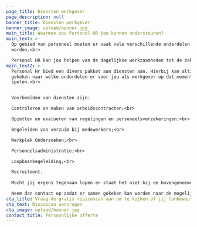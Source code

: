 ```yaml
---
page_title: Diensten werkgever
page_description: null
banner_title: Diensten werkgever
banner_image: upload/banner.jpg
main_title: Waarmee zou Personal HR jou kunnen ondersteunen?
main_text: >-
  Op gebied van personeel moeten er vaak vele verschillende onderdelen geregeld
  worden.<br>

  Personal HR kan jou helpen van de dagelijkse werkzaamheden tot de zaken die incidenteel voorkomen.
main_text2: >-
  Personal Hr bied een divers pakket aan diensten aan. Hierbij kan altijd worden
  gekeken naar welke onderdelen er voor jou als werkgever op dat moment
  spelen.<br>


  Voorbeelden van diensten zijn:

  Controleren en maken van arbeidscontracten;<br>

  Opzetten en evalueren van regelingen en personeelsverzekeringen;<br>

  Begeleiden van verzuim bij medewerkers;<br>

  Werkplek Onderzoeken;<br>

  Personeelsadministratie;<br>

  Loopbaanbegeleiding;<br>

  Recruitment.
   
  Mocht jij ergens tegenaan lopen en staat het niet bij de bovengenoemde voorbeelden? <br>

  Neem dan contact op zodat er samen gekeken kan worden naar de mogelijkheden.
cta_title: Vraag de gratis risicoscan aan om te kijken of jij (onbewust) risico loopt
cta_text: Riscoscan aanvragen
cta_image: upload/banner.jpg
contact_title: Persoonlijke offerte
---
```

